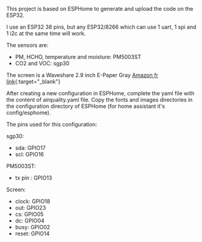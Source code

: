 This project is based on ESPHome to generate and upload the code on the ESP32.

I use an ESP32 38 pins, but any ESP32/8266 which can use 1 uart, 1 spi and 1 i2c at the same time will work.

The sensors are:
- PM, HCHO, temperature and moisture: PM5003ST
- CO2 and VOC: sgp30

The screen is a Waveshare 2.9 inch E-Paper Gray [Amazon fr link](https://www.amazon.fr/gp/product/B071LGVVL1){:target="_blank"}

After creating a new configuration in ESPHome, complete the yaml file with the content of airquality.yaml file. Copy the fonts and images directories in the configuration directory of ESPHome (for home assistant it's config/esphome).

The pins used for this configuration:

sgp30:
- sda: GPIO17
- scl: GPIO16

PM5003ST:
- tx pin : GPIO13

Screen:
- clock: GPIO18
- out: GPIO23
- cs: GPIO05
- dc: GPIO04
- busy: GPIO02
- reset: GPIO14

